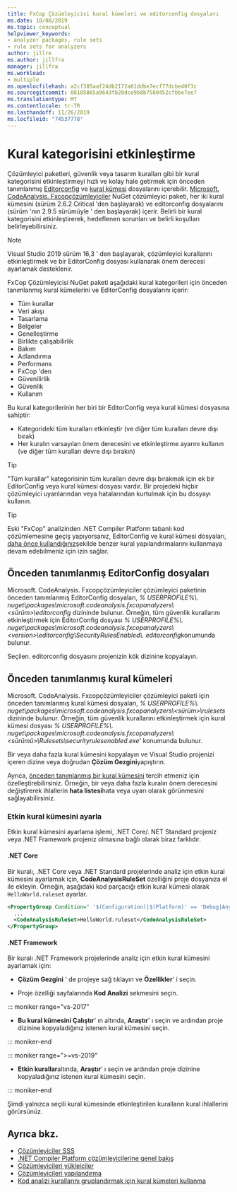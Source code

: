 ```yaml
---
title: FxCop Çözümleyicisi kural kümeleri ve editorconfig dosyaları
ms.date: 10/08/2019
ms.topic: conceptual
helpviewer_keywords:
- analyzer packages, rule sets
- rule sets for analyzers
author: jillre
ms.author: jillfra
manager: jillfra
ms.workload:
- multiple
ms.openlocfilehash: a2cf385aaf24db2172a61ddbe7ecf77dcbe40f3c
ms.sourcegitcommit: 08105865a9643fb20dce9b8b7580452cfbbe7ee7
ms.translationtype: MT
ms.contentlocale: tr-TR
ms.lasthandoff: 11/26/2019
ms.locfileid: "74537778"
---
```

# <a name="enable-a-category-of-rules"></a>Kural kategorisini etkinleştirme

Çözümleyici paketleri, güvenlik veya tasarım kuralları gibi bir kural kategorisini etkinleştirmeyi hızlı ve kolay hale getirmek için önceden tanımlanmış [Editorconfig](use-roslyn-analyzers.md#rule-severity) ve [kural kümesi](using-rule-sets-to-group-code-analysis-rules.md) dosyalarını içerebilir. [Microsoft. CodeAnalysis. Fxcopçözümleyiciler](https://www.nuget.org/packages/Microsoft.CodeAnalysis.FxCopAnalyzers/) NuGet çözümleyici paketi, her iki kural kümesini (sürüm 2.6.2 Critical 'den başlayarak) ve editorconfig dosyalarını (sürüm 'nın 2.9.5 sürümüyle ' den başlayarak) içerir. Belirli bir kural kategorisini etkinleştirerek, hedeflenen sorunları ve belirli koşulları belirleyebilirsiniz.

> [!NOTE]
> Visual Studio 2019 sürüm 16,3 ' den başlayarak, çözümleyici kurallarını etkinleştirmek ve bir EditorConfig dosyası kullanarak önem derecesi ayarlamak desteklenir.

FxCop Çözümleyicisi NuGet paketi aşağıdaki kural kategorileri için önceden tanımlanmış kural kümelerini ve EditorConfig dosyalarını içerir:

- Tüm kurallar
- Veri akışı
- Tasarlama
- Belgeler
- Genelleştirme
- Birlikte çalışabilirlik
- Bakım
- Adlandırma
- Performans
- FxCop 'den
- Güvenilirlik
- Güvenlik
- Kullanım

Bu kural kategorilerinin her biri bir EditorConfig veya kural kümesi dosyasına sahiptir:

- Kategorideki tüm kuralları etkinleştir (ve diğer tüm kuralları devre dışı bırak)
- Her kuralın varsayılan önem derecesini ve etkinleştirme ayarını kullanın (ve diğer tüm kuralları devre dışı bırakın)

> [!TIP]
> "Tüm kurallar" kategorisinin tüm kuralları devre dışı bırakmak için ek bir EditorConfig veya kural kümesi dosyası vardır. Bir projedeki hiçbir çözümleyici uyarılarından veya hatalarından kurtulmak için bu dosyayı kullanın.

> [!TIP]
> Eski "FxCop" analizinden .NET Compiler Platform tabanlı kod çözümlemesine geçiş yapıyorsanız, EditorConfig ve kural kümesi dosyaları, [daha önce kullandığınız](rule-set-reference.md)şekilde benzer kural yapılandırmalarını kullanmaya devam edebilmeniz için izin sağlar.

## <a name="predefined-editorconfig-files"></a>Önceden tanımlanmış EditorConfig dosyaları

Microsoft. CodeAnalysis. Fxcopçözümleyiciler çözümleyici paketinin önceden tanımlanmış EditorConfig dosyaları, *% USERPROFILE%\\. nuget\packages\microsoft.codeanalysis.fxcopanalyzers\\\<sürüm\>\editorconfig* dizininde bulunur. Örneğin, tüm güvenlik kurallarını etkinleştirmek için EditorConfig dosyası *% USERPROFILE%\\. nuget\packages\microsoft.codeanalysis.fxcopanalyzers\\\<version\>\editorconfig\SecurityRulesEnabled\\. editorconfig*konumunda bulunur.

Seçilen. editorconfig dosyasını projenizin kök dizinine kopyalayın.

## <a name="predefined-rule-sets"></a>Önceden tanımlanmış kural kümeleri

Microsoft. CodeAnalysis. Fxcopçözümleyiciler çözümleyici paketi için önceden tanımlanmış kural kümesi dosyaları, *% USERPROFILE%\\. nuget\packages\microsoft.codeanalysis.fxcopanalyzers\\\<sürüm\>\rulesets* dizininde bulunur. Örneğin, tüm güvenlik kurallarını etkinleştirmek için kural kümesi dosyası *% USERPROFILE%\\. nuget\packages\microsoft.codeanalysis.fxcopanalyzers\\\<sürümü\>\Rulesets\securityrulesenabled.exe*' konumunda bulunur.

Bir veya daha fazla kural kümesini kopyalayın ve Visual Studio projenizi içeren dizine veya doğrudan **Çözüm Gezgini**yapıştırın.

Ayrıca, [önceden tanımlanmış bir kural kümesini](how-to-create-a-custom-rule-set.md) tercih etmeniz için özelleştirebilirsiniz. Örneğin, bir veya daha fazla kuralın önem derecesini değiştirerek ihlallerin **hata listesi**hata veya uyarı olarak görünmesini sağlayabilirsiniz.

### <a name="set-the-active-rule-set"></a>Etkin kural kümesini ayarla

Etkin kural kümesini ayarlama işlemi, .NET Core/. NET Standard projeniz veya .NET Framework projeniz olmasına bağlı olarak biraz farklıdır.

#### <a name="net-core"></a>.NET Core

Bir kuralı, .NET Core veya .NET Standard projelerinde analiz için etkin kural kümesini ayarlamak için, **CodeAnalysisRuleSet** özelliğini proje dosyanıza el ile ekleyin. Örneğin, aşağıdaki kod parçacığı etkin kural kümesi olarak `HelloWorld.ruleset` ayarlar.

```xml
<PropertyGroup Condition=" '$(Configuration)|$(Platform)' == 'Debug|AnyCPU' ">
  ...
  <CodeAnalysisRuleSet>HelloWorld.ruleset</CodeAnalysisRuleSet>
</PropertyGroup>
```

#### <a name="net-framework"></a>.NET Framework

Bir kuralı .NET Framework projelerinde analiz için etkin kural kümesini ayarlamak için:

- **Çözüm Gezgini** ' de projeye sağ tıklayın ve **Özellikler**' i seçin.

- Proje özelliği sayfalarında **Kod Analizi** sekmesini seçin.

::: moniker range="vs-2017"

- **Bu kural kümesini Çalıştır**' ın altında, **Araştır**' ı seçin ve ardından proje dizinine kopyaladığınız istenen kural kümesini seçin.

::: moniker-end

::: moniker range=">=vs-2019"

- **Etkin kurallar**altında, **Araştır**' ı seçin ve ardından proje dizinine kopyaladığınız istenen kural kümesini seçin.

::: moniker-end

   Şimdi yalnızca seçili kural kümesinde etkinleştirilen kuralların kural ihlallerini görürsünüz.

## <a name="see-also"></a>Ayrıca bkz.

- [Çözümleyiciler SSS](analyzers-faq.md)
- [.NET Compiler Platform çözümleyicilerine genel bakış](roslyn-analyzers-overview.md)
- [Çözümleyicileri yükleiciler](install-roslyn-analyzers.md)
- [Çözümleyicileri yapılandırma](use-roslyn-analyzers.md)
- [Kod analizi kurallarını gruplandırmak için kural kümeleri kullanma](using-rule-sets-to-group-code-analysis-rules.md)
